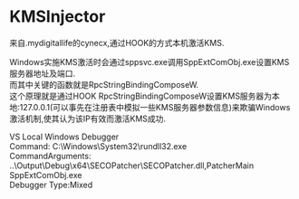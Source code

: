 # KMSInjector

来自.mydigitallife的cynecx,通过HOOK的方式本机激活KMS. 

Windows实施KMS激活时会通过sppsvc.exe调用SppExtComObj.exe设置KMS服务器地址及端口.  
而其中关键的函数就是RpcStringBindingComposeW.  
这个原理就是通过HOOK RpcStringBindingComposeW设置KMS服务器为本地:127.0.0.1(可以事先在注册表中模拟一些KMS服务器参数信息)来欺骗Windows激活机制,使其认为该IP有效而激活KMS成功.


VS Local Windows Debugger  
Command: C:\Windows\System32\rundll32.exe  
CommandArguments: ..\Output\Debug\x64\SECOPatcher\SECOPatcher.dll,PatcherMain  SppExtComObj.exe  
Debugger Type:Mixed
